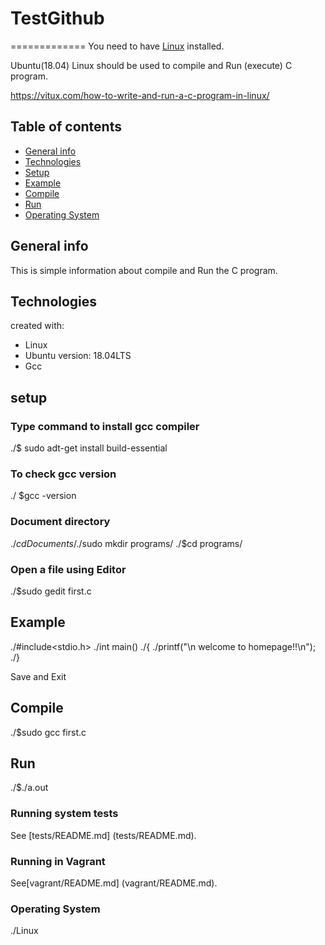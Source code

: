 # TestGithub
=============
 You need to have [Linux](https://www.wikihow.com/Install-Linux) installed.
 
 Ubuntu(18.04) Linux should be used to compile and Run (execute) C program.
 
 https://vitux.com/how-to-write-and-run-a-c-program-in-linux/
 

## Table of contents
* [General info](#general-info)
* [Technologies](#technologies)
* [Setup](#setup)
* [Example](#example)
* [Compile](#compile )
* [Run](#run)
* [Operating System](#operating-system)


## General info ##
This is simple information about compile and Run the C program.
	
## Technologies ##
 created with:
* Linux
* Ubuntu version: 18.04LTS
* Gcc 

## setup ##
### Type command to install gcc compiler ###
 ./$ sudo adt-get install build-essential

### To check gcc version ### 
 ./ $gcc -version 
 
 ### Document directory ###
  ./$cd Documents/  
  ./$sudo mkdir programs/ 
  ./$cd programs/
 
### Open a file using Editor ###
  ./$sudo gedit first.c
  
## Example ##
./#include<stdio.h>
./int main()
./{
./printf("\n welcome to homepage!!\n");
./}

Save and Exit

## Compile ##
./$sudo gcc first.c

## Run ##
./$./a.out

### Running system tests ###

See [tests/README.md] (tests/README.md).

### Running in Vagrant ###

See[vagrant/README.md] (vagrant/README.md).

### Operating System ###
./Linux
  
	
